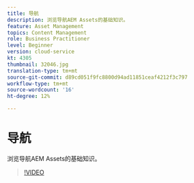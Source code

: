 ```yaml
---
title: 导航
description: 浏览导航AEM Assets的基础知识。
feature: Asset Management
topics: Content Management
role: Business Practitioner
level: Beginner
version: cloud-service
kt: 4305
thumbnail: 32046.jpg
translation-type: tm+mt
source-git-commit: d89cd051f9fc8800d94ad11851ceaf4212f3c797
workflow-type: tm+mt
source-wordcount: '16'
ht-degree: 12%

---
```



# 导航

浏览导航AEM Assets的基础知识。

>[!VIDEO](https://video.tv.adobe.com/v/32046/?quality=12&learn=on&hidetitle=true)